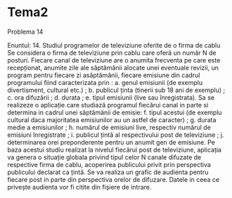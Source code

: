 # Tema2

Problema 14

Enuntul: 14. Studiul programelor de televiziune oferite de o firma de cablu Se considera o firma de televiziune prin cablu care oferă un număr N de posturi. Fiecare canal de televiziune are o anumita frecventa pe care este recepționat, anumite zile ale săptămânii alocate unei eventuale revizii, un program pentru fiecare zi asăptămânii, fiecare emisiune din cadrul programului fiind caracterizata prin : a. genul emisiunii (de exemplu divertisment, cultural etc.) ; b. publicul ținta (tinerii sub 18 ani de exemplu) ; c. ora difuzării ; d. durata ; e. tipul emisiunii (live sau înregistrata). Sa se realizeze o aplicație care studiază programul fiecărui canal in parte si determina in cadrul unei săptămânii de emisie: f. tipul acestui (de exemplu cultural daca majoritatea emisiunilor au un astfel de caracter) ; g. durata medie a emisiunilor ; h. numărul de emisiuni live, respectiv numărul de emisiuni înregistrate ; i. publicul țintă al respectivului post de televiziune ; j. determinarea orei preponderente pentru un anumit gen de emisiune. Pe baza acestui studiu realizat la nivelul fiecărui post de televiziune, aplicația va genera o situație globala privind tipul celor N canale difuzate de respective firma de cablu, acoperirea publicului privit prin perspectiva publicului declarat ca țintă. Se va realiza un grafic de audienta pentru fiecare post in parte din perspectiva orelor de difuzare. Datele in ceea ce privește audienta vor fi citite din fișiere de intrare.
